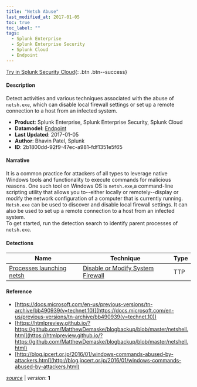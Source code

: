 ```yaml
---
title: "Netsh Abuse"
last_modified_at: 2017-01-05
toc: true
toc_label: ""
tags:
  - Splunk Enterprise
  - Splunk Enterprise Security
  - Splunk Cloud
  - Endpoint
---
```


[Try in Splunk Security Cloud](https://www.splunk.com/en_us/cyber-security.html){: .btn .btn--success}

#### Description

Detect activities and various techniques associated with the abuse of `netsh.exe`, which can disable local firewall settings or set up a remote connection to a host from an infected system.

- **Product**: Splunk Enterprise, Splunk Enterprise Security, Splunk Cloud
- **Datamodel**: [Endpoint](https://docs.splunk.com/Documentation/CIM/latest/User/Endpoint)
- **Last Updated**: 2017-01-05
- **Author**: Bhavin Patel, Splunk
- **ID**: 2b1800dd-92f9-47ec-a981-fdf1351e5f65

#### Narrative

It is a common practice for attackers of all types to leverage native Windows tools and functionality to execute commands for malicious reasons. One such tool on Windows OS is `netsh.exe`,a command-line scripting utility that allows you to--either locally or remotely--display or modify the network configuration of a computer that is currently running. `Netsh.exe` can be used to discover and disable local firewall settings. It can also be used to set up a remote connection to a host from an infected system.\
To get started, run the detection search to identify parent processes of `netsh.exe`.

#### Detections

| Name        | Technique   | Type         |
| ----------- | ----------- |--------------|
| [Processes launching netsh](/endpoint/processes_launching_netsh/) | [Disable or Modify System Firewall](/tags/#disable-or-modify-system-firewall) | TTP |

#### Reference

* [https://docs.microsoft.com/en-us/previous-versions/tn-archive/bb490939(v=technet.10)](https://docs.microsoft.com/en-us/previous-versions/tn-archive/bb490939(v=technet.10))
* [https://htmlpreview.github.io/?https://github.com/MatthewDemaske/blogbackup/blob/master/netshell.html](https://htmlpreview.github.io/?https://github.com/MatthewDemaske/blogbackup/blob/master/netshell.html)
* [http://blog.jpcert.or.jp/2016/01/windows-commands-abused-by-attackers.html](http://blog.jpcert.or.jp/2016/01/windows-commands-abused-by-attackers.html)



[*source*](https://github.com/splunk/security_content/tree/develop/stories/netsh_abuse.yml) \| *version*: **1**